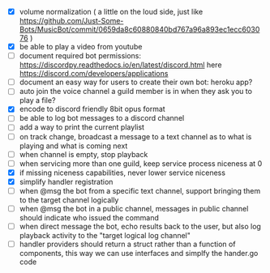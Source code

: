 - [x] volume normalization ( a little on the loud side, just like https://github.com/Just-Some-Bots/MusicBot/commit/0659da8c60880840bd767a96a893ec1ecc603076 )
- [x] be able to play a video from youtube
- [ ] document required bot permissions: https://discordpy.readthedocs.io/en/latest/discord.html here https://discord.com/developers/applications
- [ ] document an easy way for users to create their own bot: heroku app?
- [ ] auto join the voice channel a guild member is in when they ask you to play a file?
- [x] encode to discord friendly 8bit opus format
- [ ] be able to log bot messages to a discord channel
- [ ] add a way to print the current playlist
- [ ] on track change, broadcast a message to a text channel as to what is playing and what is coming next
- [ ] when channel is empty, stop playback
- [ ] when servicing more than one guild, keep service process niceness at 0
- [x] if missing niceness capabilities, never lower service niceness
- [x] simplify handler registration
- [ ] when @msg the bot from a specific text channel, support bringing them to the target channel logically
- [ ] when @msg the bot in a public channel, messages in public channel should indicate who issued the command
- [ ] when direct message the bot, echo results back to the user, but also log playback activity to the "target logical log channel"
- [ ] handler providers should return a struct rather than a function of components, this way we can use interfaces and simplfy the hander.go code
